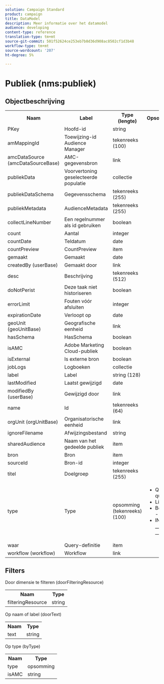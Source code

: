 ```yaml
---
solution: Campaign Standard
product: campaign
title: DataModel
description: Meer informatie over het datamodel
audience: developing
content-type: reference
translation-type: tm+mt
source-git-commit: 501f52624ce253eb7b0d36d908ac8502cf1d3b48
workflow-type: tm+mt
source-wordcount: '207'
ht-degree: 5%

---
```



# Publiek (nms:publiek)

## Objectbeschrijving

<table>
               <tr>
                  <th>Naam</th>
                  <th>Label</th>
                  <th>Type (lengte)</th>
                  <th>Opsommingswaarden</th>
               </tr>
               <tr>
                  <td>PKey</td>
                  <td>Hoofd-id</td>
                  <td>string </td>
                  <td> </td>
               </tr>
               <tr>
                  <td>amMappingId</td>
                  <td>Toewijzing-id Audience Manager</td>
                  <td>tekenreeks (100)</td>
                  <td> </td>
               </tr>
               <tr>
                  <td>amcDataSource (amcDataSourceBase)</td>
                  <td>AMC-gegevensbron</td>
                  <td>link </td>
                  <td> </td>
               </tr>
               <tr>
                  <td>publiekData</td>
                  <td>Voorvertoning geselecteerde populatie</td>
                  <td>collectie </td>
                  <td> </td>
               </tr>
               <tr>
                  <td>publiekDataSchema</td>
                  <td>Gegevensschema</td>
                  <td>tekenreeks (255)</td>
                  <td> </td>
               </tr>
               <tr>
                  <td>publiekMetadata</td>
                  <td>AudienceMetadata</td>
                  <td>tekenreeks (255)</td>
                  <td> </td>
               </tr>
               <tr>
                  <td>collectLineNumber</td>
                  <td>Een regelnummer als id gebruiken</td>
                  <td>boolean </td>
                  <td> </td>
               </tr>
               <tr>
                  <td>count</td>
                  <td>Aantal</td>
                  <td>integer </td>
                  <td> </td>
               </tr>
               <tr>
                  <td>countDate</td>
                  <td>Teldatum</td>
                  <td>date </td>
                  <td> </td>
               </tr>
               <tr>
                  <td>countPreview</td>
                  <td>CountPreview</td>
                  <td>item </td>
                  <td> </td>
               </tr>
               <tr>
                  <td>gemaakt</td>
                  <td>Gemaakt</td>
                  <td>date </td>
                  <td> </td>
               </tr>
               <tr>
                  <td>createdBy (userBase)</td>
                  <td>Gemaakt door</td>
                  <td>link </td>
                  <td> </td>
               </tr>
               <tr>
                  <td>desc</td>
                  <td>Beschrijving</td>
                  <td>tekenreeks (512)</td>
                  <td> </td>
               </tr>
               <tr>
                  <td>doNotPerist</td>
                  <td>Deze taak niet historiseren</td>
                  <td>boolean </td>
                  <td> </td>
               </tr>
               <tr>
                  <td>errorLimit</td>
                  <td>Fouten vóór afsluiten</td>
                  <td>integer </td>
                  <td> </td>
               </tr>
               <tr>
                  <td>expirationDate</td>
                  <td>Verloopt op</td>
                  <td>date </td>
                  <td> </td>
               </tr>
               <tr>
                  <td>geoUnit (geoUnitBase)</td>
                  <td>Geografische eenheid</td>
                  <td>link </td>
                  <td> </td>
               </tr>
               <tr>
                  <td>hasSchema</td>
                  <td>HasSchema</td>
                  <td>boolean </td>
                  <td> </td>
               </tr>
               <tr>
                  <td>isAMC</td>
                  <td>Adobe Marketing Cloud-publiek</td>
                  <td>boolean </td>
                  <td> </td>
               </tr>
               <tr>
                  <td>isExternal</td>
                  <td>Is externe bron</td>
                  <td>boolean </td>
                  <td> </td>
               </tr>
               <tr>
                  <td>jobLogs</td>
                  <td>Logboeken</td>
                  <td>collectie </td>
                  <td> </td>
               </tr>
               <tr>
                  <td>label</td>
                  <td>Label</td>
                  <td>string (128)</td>
                  <td> </td>
               </tr>
               <tr>
                  <td>lastModified</td>
                  <td>Laatst gewijzigd</td>
                  <td>date </td>
                  <td> </td>
               </tr>
               <tr>
                  <td>modifiedBy (userBase)</td>
                  <td>Gewijzigd door</td>
                  <td>link </td>
                  <td> </td>
               </tr>
               <tr>
                  <td>name</td>
                  <td>Id</td>
                  <td>tekenreeks (64)</td>
                  <td> </td>
               </tr>
               <tr>
                  <td>orgUnit (orgUnitBase)</td>
                  <td>Organisatorische eenheid</td>
                  <td>link </td>
                  <td> </td>
               </tr>
               <tr>
                  <td>ignoreFilename</td>
                  <td>Afwijzingsbestand</td>
                  <td>string </td>
                  <td> </td>
               </tr>
               <tr>
                  <td>sharedAudience</td>
                  <td>Naam van het gedeelde publiek</td>
                  <td>item </td>
                  <td> </td>
               </tr>
               <tr>
                  <td>bron</td>
                  <td>Bron</td>
                  <td>item </td>
                  <td> </td>
               </tr>
               <tr>
                  <td>sourceId</td>
                  <td>Bron-id</td>
                  <td>integer </td>
                  <td> </td>
               </tr>
               <tr>
                  <td>titel</td>
                  <td>Doelgroep</td>
                  <td>tekenreeks (255)</td>
                  <td> </td>
               </tr>
               <tr>
                  <td>type</td>
                  <td>Type</td>
                  <td>opsomming (tekenreeks) (100)</td>
                  <td>
                     <ul>
                        <li>Query - query - query</li>
                        <li>Lijst - lijst - lijst</li>
                        <li>Bestand - bestand - bestand</li>
                        <li>INVALID VALUE - __Invalid_value__ - __Invalid_value__</li>
                     </ul>
                  </td>
               </tr>
               <tr>
                  <td>waar</td>
                  <td>Query-definitie</td>
                  <td>item </td>
                  <td> </td>
               </tr>
               <tr>
                  <td>workflow (workflow)</td>
                  <td>Workflow</td>
                  <td>link </td>
                  <td> </td>
               </tr>
            </table>

## Filters

Door dimensie te filteren (doorFilteringResource)

<table>
    <tr>
    <th>Naam</th>
    <th>Type</th>
    </tr>
    <tr>
    <td>filteringResource</td>
    <td>string</td>
    </tr>
</table>

Op naam of label (doorText)

<table>
    <tr>
    <th>Naam</th>
    <th>Type</th>
    </tr>
    <tr>
    <td>text</td>
    <td>string</td>
    </tr>
</table>

Op type (byType)

<table>
    <tr>
    <th>Naam</th>
    <th>Type</th>
    </tr>
    <tr>
    <td>type</td>
    <td>opsomming</td>
    </tr>
    <tr>
    <td>isAMC</td>
    <td>string</td>
    </tr>
</table>